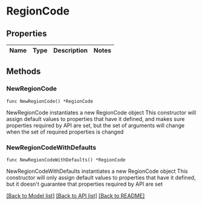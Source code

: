 # RegionCode

## Properties

Name | Type | Description | Notes
------------ | ------------- | ------------- | -------------

## Methods

### NewRegionCode

`func NewRegionCode() *RegionCode`

NewRegionCode instantiates a new RegionCode object
This constructor will assign default values to properties that have it defined,
and makes sure properties required by API are set, but the set of arguments
will change when the set of required properties is changed

### NewRegionCodeWithDefaults

`func NewRegionCodeWithDefaults() *RegionCode`

NewRegionCodeWithDefaults instantiates a new RegionCode object
This constructor will only assign default values to properties that have it defined,
but it doesn't guarantee that properties required by API are set


[[Back to Model list]](../README.md#documentation-for-models) [[Back to API list]](../README.md#documentation-for-api-endpoints) [[Back to README]](../README.md)


